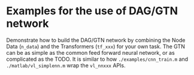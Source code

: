 # Examples for the use of DAG/GTN network 

Demonstrate how to build the DAG/GTN network by combining the Node Data 
(`n_data`) and the Transformers (`tf_xxx`) for your own task. The GTN can be as 
simple as the common feed forward neural network, or as complicated as the 
TODO. It is similar to how `./examples/cnn_train.m` and `./matlab/vl_simplenn.m`
wrap the `vl_nnxxx` APIs. 